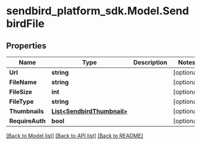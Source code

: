 
# sendbird_platform_sdk.Model.SendbirdFile

## Properties

Name | Type | Description | Notes
------------ | ------------- | ------------- | -------------
**Url** | **string** |  | [optional] 
**FileName** | **string** |  | [optional] 
**FileSize** | **int** |  | [optional] 
**FileType** | **string** |  | [optional] 
**Thumbnails** | [**List&lt;SendbirdThumbnail&gt;**](SendbirdThumbnail.md) |  | [optional] 
**RequireAuth** | **bool** |  | [optional] 

[[Back to Model list]](../README.md#documentation-for-models)
[[Back to API list]](../README.md#documentation-for-api-endpoints)
[[Back to README]](../README.md)

